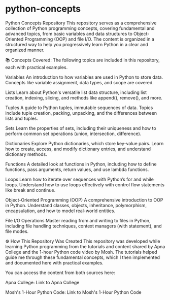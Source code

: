 # python-concepts

Python Concepts Repository
This repository serves as a comprehensive collection of Python programming concepts, covering fundamental and advanced topics, from basic variables and data structures to Object-Oriented Programming (OOP) and file I/O. The content is organized in a structured way to help you progressively learn Python in a clear and organized manner.

📚 Concepts Covered:
The following topics are included in this repository, each with practical examples.

Variables
An introduction to how variables are used in Python to store data. Concepts like variable assignment, data types, and scope are covered.

Lists
Learn about Python's versatile list data structure, including list creation, indexing, slicing, and methods like append(), remove(), and more.

Tuples
A guide to Python tuples, immutable sequences of data. Topics include tuple creation, packing, unpacking, and the differences between lists and tuples.

Sets
Learn the properties of sets, including their uniqueness and how to perform common set operations (union, intersection, difference).

Dictionaries
Explore Python dictionaries, which store key-value pairs. Learn how to create, access, and modify dictionary entries, and understand dictionary methods.

Functions
A detailed look at functions in Python, including how to define functions, pass arguments, return values, and use lambda functions.

Loops
Learn how to iterate over sequences with Python’s for and while loops. Understand how to use loops effectively with control flow statements like break and continue.

Object-Oriented Programming (OOP)
A comprehensive introduction to OOP in Python. Understand classes, objects, inheritance, polymorphism, encapsulation, and how to model real-world entities.

File I/O Operations
Master reading from and writing to files in Python, including file handling techniques, context managers (with statement), and file modes.

⚙️ How This Repository Was Created
This repository was developed while learning Python programming from the tutorials and content shared by Apna College and the 1-hour Python code video by Mosh. The tutorials helped guide me through these fundamental concepts, which I then implemented and documented here with practical examples.

You can access the content from both sources here:

Apna College: Link to Apna College

Mosh's 1-Hour Python Code: Link to Mosh's 1-Hour Python Code
